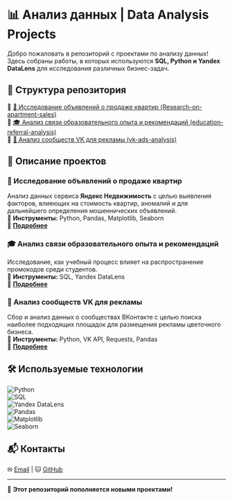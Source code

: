 # 📊 Анализ данных | Data Analysis Projects  

Добро пожаловать в репозиторий с проектами по анализу данных! Здесь собраны работы, в которых используются **SQL, Python и Yandex DataLens** для исследования различных бизнес-задач.  

## 📂 Структура репозитория  
🔹 [🏡 Исследование объявлений о продаже квартир (Research-on-apartment-sales)](https://github.com/mainlabn/resume-projects/tree/main/Research-on-apartment-sales)  
🔹 [🎓 Анализ связи образовательного опыта и рекомендаций (education-referral-analysis)](https://github.com/mainlabn/resume-projects/tree/main/education-referral-analysis)   
🔹 [🌸 Анализ сообществ VK для рекламы (vk-ads-analysis)](https://github.com/mainlabn/resume-projects/tree/main/vk-ads-analysis)

## 🚀 Описание проектов  
### 🏡 Исследование объявлений о продаже квартир  
Анализ данных сервиса **Яндекс Недвижимость** с целью выявления факторов, влияющих на стоимость квартир, аномалий и  для дальнейшего определения мошеннических объявлений.  
🔹 **Инструменты:** Python, Pandas, Matplotlib, Seaborn  
🔹 **[Подробнее](https://github.com/mainlabn/resume-projects/tree/main/Research-on-apartment-sales)**  

### 🎓 Анализ связи образовательного опыта и рекомендаций  
Исследование, как учебный процесс влияет на распространение промокодов среди студентов.  
🔹 **Инструменты:** SQL, Yandex DataLens  
🔹 **[Подробнее](https://github.com/mainlabn/resume-projects/tree/main/education-referral-analysis)**  

### 🌸 Анализ сообществ VK для рекламы
Сбор и анализ данных о сообществах ВКонтакте с целью поиска наиболее подходящих площадок для размещения рекламы цветочного бизнеса.  
🔹 **Инструменты:** Python, VK API, Requests, Pandas  
🔹 **[Подробнее](https://github.com/mainlabn/resume-projects/tree/main/vk-ads-analysis)**

## 🛠 Используемые технологии  
![Python](https://img.shields.io/badge/Python-3.9-blue)  
![SQL](https://img.shields.io/badge/SQL-Data%20Analysis-green)  
![Yandex DataLens](https://img.shields.io/badge/Yandex-DataLens-orange)  
![Pandas](https://img.shields.io/badge/Pandas-Data%20Processing-lightgrey)  
![Matplotlib](https://img.shields.io/badge/Matplotlib-Visualization-red)  
![Seaborn](https://img.shields.io/badge/Seaborn-Graphs-orange)  

## 📬 Контакты  
✉ [Email](mailto:ml@markarzhanovsky.ru) | 🐱 [GitHub](https://github.com/mainlab)  

---
🚀 **Этот репозиторий пополняется новыми проектами!**  
